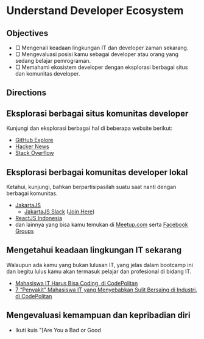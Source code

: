 # Understand Developer Ecosystem

## Objectives

- ▢ Mengenali keadaan lingkungan IT dan developer zaman sekarang.
- ▢ Mengevaluasi posisi kamu sebagai developer atau orang yang sedang belajar pemrograman.
- ▢ Memahami ekosistem developer dengan eksplorasi berbagai situs dan komunitas developer.

## Directions

## Eksplorasi berbagai situs komunitas developer

Kunjungi dan eksplorasi berbagai hal di beberapa website berikut:

- [GitHub Explore](https://github.com/explore)
- [Hacker News](https://news.ycombinator.com)
- [Stack Overflow](http://stackoverflow.com)

## Eksplorasi berbagai komunitas developer lokal

Ketahui, kunjungi, bahkan berpartisipasilah suatu saat nanti dengan berbagai komunitas.

- [JakartaJS](http://meetup.com/jakartajs)
  - [JakartaJS Slack](https://jakartajs.slack.com) ([Join Here](http://jakartajs-join.herokuapp.com))
- [ReactJS Indonesia](http://react.id)
- dan lainnya yang bisa kamu temukan di [Meetup.com](https://www.meetup.com/find) serta [Facebook Groups](https://www.facebook.com/groups)

## Mengetahui keadaan lingkungan IT sekarang

Walaupun ada kamu yang bukan lulusan IT, yang jelas dalam bootcamp ini dan begitu lulus kamu akan termasuk pelajar dan profesional di bidang IT.

- [Mahasiswa IT Harus Bisa Coding, di CodePolitan](https://www.codepolitan.com/mahasiswa-it-harus-bisa-coding)
- [7 “Penyakit” Mahasiswa IT yang Menyebabkan Sulit Bersaing di Industri, di CodePolitan](https://www.codepolitan.com/7-penyakit-mahasiswa-it-yang-menyebabkan-sulit-bersaing-di-industri)

## Mengevaluasi kemampuan dan kepribadian diri

- Ikuti kuis "[Are You a Bad or Good
